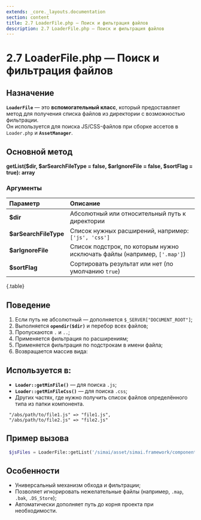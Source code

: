```yaml
---
extends: _core._layouts.documentation
section: content
title: 2.7 LoaderFile.php — Поиск и фильтрация файлов
description: 2.7 LoaderFile.php — Поиск и фильтрация файлов
---
```


# 2.7 LoaderFile.php — Поиск и фильтрация файлов

## Назначение

**`LoaderFile`** — это **вспомогательный класс**, который предоставляет метод для получения списка файлов из директории
с возможностью фильтрации.  
Он используется для поиска JS/CSS-файлов при сборке ассетов в `Loader.php` и **`AssetManager`**.

## Основной метод

**getList($dir, $arSearchFileType \= false, $arIgnoreFile \= false, $sortFlag \= true): array**

### Аргументы

| Параметр              | Описание                                             |
|:----------------------|:-------------------------------------------------------------------------|
| **$dir**              | Абсолютный или относительный путь к директории                           |
| **$arSearchFileType** | Список нужных расширений, например: `['js', 'css']`                      |
| **$arIgnoreFile**     | Список подстрок, по которым нужно исключать файлы (например, `['.map']`) |
| **$sortFlag**         | Сортировать результат или нет (по умолчанию `true`)                      |
{.table}

## Поведение

1. Если путь не абсолютный — дополняется `$_SERVER["DOCUMENT_ROOT"]`;
2. Выполняется **`opendir($dir)`** и перебор всех файлов;
3. Пропускаются `.` и `..`;
4. Применяется фильтрация по расширениям;
5. Применяется фильтрация по подстрокам в имени файла;
6. Возвращается массив вида:

## Используется в:

* **`Loader::getMinFile()`** — для поиска `.js`;
* **`Loader::getMinFileCss()`** — для поиска `.css`;
* Других частях, где нужно получить список файлов определённого типа из папки компонента.

```text
 "/abs/path/to/file1.js" => "file1.js",
 "/abs/path/to/file2.js" => "file2.js"
```


## Пример вызова

```php
 $jsFiles = LoaderFile::getList('/simai/asset/simai.framework/component/modal/js/', ['js'], ['.map']);
```

## Особенности

* Универсальный механизм обхода и фильтрации;
* Позволяет игнорировать нежелательные файлы (например, `.map`, `.bak`, `.DS_Store`);
* Автоматически дополняет путь до корня проекта при необходимости.
